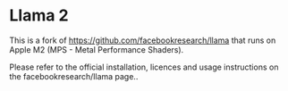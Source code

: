 # Llama 2

This is a fork of https://github.com/facebookresearch/llama that runs on Apple M2 (MPS - Metal Performance Shaders).

Please refer to the official installation, licences and usage instructions on the facebookresearch/llama page..
